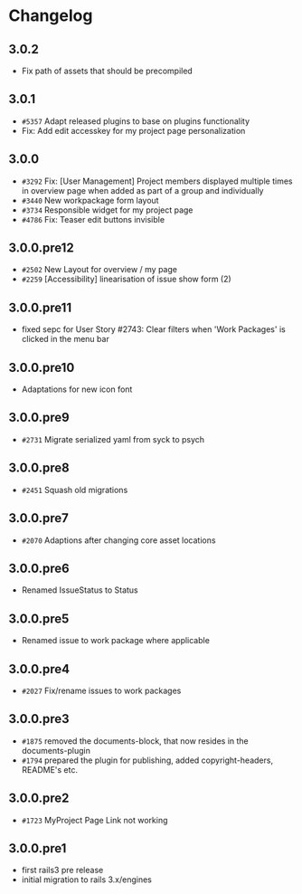 <!---- copyright
OpenProject My Project Page Plugin

Copyright (C) 2011-2014 the OpenProject Foundation (OPF)

This program is free software; you can redistribute it and/or
modify it under the terms of the GNU General Public License version 3.

This program is distributed in the hope that it will be useful,
but WITHOUT ANY WARRANTY; without even the implied warranty of
MERCHANTABILITY or FITNESS FOR A PARTICULAR PURPOSE.  See the
GNU General Public License for more details.

You should have received a copy of the GNU General Public License
along with this program; if not, write to the Free Software
Foundation, Inc., 51 Franklin Street, Fifth Floor, Boston, MA  02110-1301, USA.

See doc/COPYRIGHT.md for more details.

++-->

# Changelog

## 3.0.2

* Fix path of assets that should be precompiled

## 3.0.1

* `#5357` Adapt released plugins to base on plugins functionality
* Fix: Add edit accesskey for my project page personalization

## 3.0.0

* `#3292` Fix: [User Management] Project members displayed multiple times in overview page when added as part of a group and individually
* `#3440` New workpackage form layout
* `#3734` Responsible widget for my project page
* `#4786` Fix: Teaser edit buttons invisible

## 3.0.0.pre12

* `#2502` New Layout for overview / my page
* `#2259` [Accessibility] linearisation of issue show form (2)

## 3.0.0.pre11

* fixed sepc for User Story #2743: Clear filters when 'Work Packages' is clicked in the menu bar

## 3.0.0.pre10

* Adaptations for new icon font

## 3.0.0.pre9

* `#2731` Migrate serialized yaml from syck to psych

## 3.0.0.pre8

* `#2451` Squash old migrations

## 3.0.0.pre7

* `#2070` Adaptions after changing core asset locations

## 3.0.0.pre6

* Renamed IssueStatus to Status

## 3.0.0.pre5

* Renamed issue to work package where applicable

## 3.0.0.pre4

* `#2027` Fix/rename issues to work packages

## 3.0.0.pre3

* `#1875` removed the documents-block, that now resides in the documents-plugin
* `#1794` prepared the plugin for publishing, added copyright-headers, README's etc.

## 3.0.0.pre2

* `#1723` MyProject Page Link not working

## 3.0.0.pre1

* first rails3 pre release
* initial migration to rails 3.x/engines

